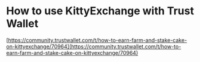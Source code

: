 # How to use KittyExchange with Trust Wallet

[https://community.trustwallet.com/t/how-to-earn-farm-and-stake-cake-on-kittyexchange/70964](https://community.trustwallet.com/t/how-to-earn-farm-and-stake-cake-on-kittyexchange/70964)

